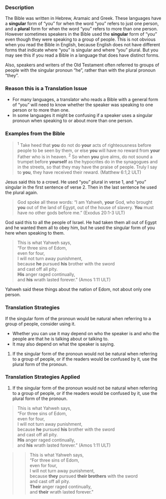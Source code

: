 

### Description

The Bible was written in Hebrew, Aramaic and Greek. These languages have a **singular** form of “you” for when the word “you” refers to just one person, and a **plural** form for when the word “you” refers to more than one person. However sometimes speakers in the Bible used the **singular** form of “you” even though they were speaking to a group of people. This is not obvious when you read the Bible in English, because English does not have different forms that indicate where “you” is singular and where “you” plural. But you may see this if you read a Bible in a language that does have distinct forms.

Also, speakers and writers of the Old Testament often referred to groups of people with the singular pronoun “he”, rather than with the plural pronoun “they”.

### Reason this is a Translation Issue

* For many languages, a translator who reads a Bible with a general form of “you” will need to know whether the speaker was speaking to one person or to more than one.
* In some languages it might be confusing if a speaker uses a singular pronoun when speaking to or about more than one person.

### Examples from the Bible

> <sup> 1</sup> Take heed that **you** do not do **your** acts of righteousness before people to be seen by them, or else **you** will have no reward from **your** Father who is in heaven. <sup> 2</sup> So when **you** give alms, do not sound a trumpet before **yourself** as the hypocrites do in the synagogues and in the streets, so that they may have the praise of people. Truly I say to **you**, they have received their reward. (Matthew 6:1,2 ULT)

Jesus said this to a crowd. He used “you” plural in verse 1, and “you” singular in the first sentence of verse 2. Then in the last sentence he used the plural again.

> God spoke all these words: “I am Yahweh, **your** God, who brought **you** out of the land of Egypt, out of the house of slavery. **You** must have no other gods before me.” (Exodus 20:1-3 ULT)

God said this to all the people of Israel. He had taken them all out of Egypt and he wanted them all to obey him, but he used the singular form of you here when speaking to them.

> This is what Yahweh says,  
> “For three sins of Edom,  
> even for four,  
> I will not turn away punishment,  
> because **he** pursued **his** brother with the sword  
> and cast off all pity.  
> **His** anger raged continually,  
> and **his** wrath lasted forever.” (Amos 1:11 ULT)

Yahweh said these things about the nation of Edom, not about only one person.

### Translation Strategies

If the singular form of the pronoun would be natural when referring to a group of people, consider using it.

* Whether you can use it may depend on who the speaker is and who the people are that he is talking about or talking to.
* It may also depend on what the speaker is saying.

1. If the singular form of the pronoun would not be natural when referring to a group of people, or if the readers would be confused by it, use the plural form of the pronoun.

### Translation Strategies Applied

1. If the singular form of the pronoun would not be natural when referring to a group of people, or if the readers would be confused by it, use the plural form of the pronoun.

> This is what Yahweh says,  
> “For three sins of Edom,  
> even for four,  
> I will not turn away punishment,  
> because **he** pursued **his** brother with the sword  
> and cast off all pity.  
> **His** anger raged continually,  
> and **his** wrath lasted forever.” (Amos 1:11 ULT)
  
>> This is what Yahweh says,  
>> “For three sins of Edom,  
>> even for four,  
>> I will not turn away punishment,  
>> because **they** pursued **their brothers** with the sword  
>> and cast off all pity.  
>> **Their** anger raged continually,  
>> and **their** wrath lasted forever.”
